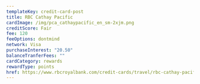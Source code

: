 ```yaml
---
templateKey: credit-card-post
title: RBC Cathay Pacific
cardImage: /img/pca_cathaypacific_en_sm-2xjm.png
creditScore: Fair
fee: 120
feeOptions: dontmind
network: Visa
purchaseInterest: "20.50"
balanceTranferFees: ""
cardCategory: rewards
rewardType: points
href: https://www.rbcroyalbank.com/credit-cards/travel/rbc-cathay-pacific-visa-platinum.htmls
---
```

